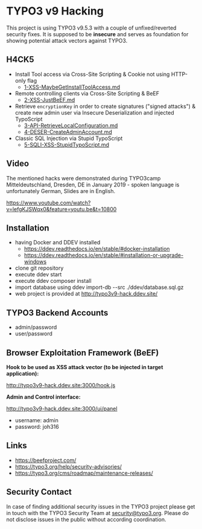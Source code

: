 # TYPO3 v9 Hacking

This project is using TYPO3 v9.5.3 with a couple of unfixed/reverted security fixes.
It is supposed to be **insecure** and serves as foundation for showing potential attack
vectors against TYPO3.

## H4CK5

* Install Tool access via Cross-Site Scripting & Cookie not using HTTP-only flag
  + [1-XSS-MaybeGetInstallToolAccess.md](.hack/1-XSS-MaybeGetInstallToolAccess.md)
* Remote controlling clients via Cross-Site Scripting & BeEF
  + [2-XSS-JustBeEF.md](.hack/2-XSS-JustBeEF.md)
* Retrieve `encryptionKey` in order to create signatures ("signed attacks")
  & create new admin user via Insecure Deserialization and injected TypoScript
  + [3-API-RetrieveLocalConfiguration.md](.hack/3-API-RetrieveLocalConfiguration.md)
  + [4-DESER-CreateAdminAccount.md](.hack/4-DESER-CreateAdminAccount.md)
* Classic SQL Injection via Stupid TypoScript
  + [5-SQLI-XSS-StupidTypoScript.md](.hack/5-SQLI-XSS-StupidTypoScript.md)

## Video

The mentioned hacks were demonstrated during TYPO3camp Mitteldeutschland, Dresden, DE
in January 2019 - spoken language is unfortunately German, Slides are in English.

https://www.youtube.com/watch?v=lefgKJSWqx0&feature=youtu.be&t=10800

## Installation

* having Docker and DDEV installed
  + https://ddev.readthedocs.io/en/stable/#docker-installation
  + https://ddev.readthedocs.io/en/stable/#installation-or-upgrade-windows
* clone git repository
* execute ddev start
* execute ddev composer install
* import database using ddev import-db --src ./ddev/database.sql.gz
* web project is provided at http://typo3v9-hack.ddev.site/


## TYPO3 Backend Accounts

* admin/password
* user/password

## Browser Exploitation Framework (BeEF)

**Hook to be used as XSS attack vector (to be injected in target application):**

http://typo3v9-hack.ddev.site:3000/hook.js

**Admin and Control interface:**

http://typo3v9-hack.ddev.site:3000/ui/panel

* username: admin
* password: joh316

## Links

* https://beefproject.com/
* https://typo3.org/help/security-advisories/
* https://typo3.org/cms/roadmap/maintenance-releases/

## Security Contact

In case of finding additional security issues in the TYPO3 project please get in
touch with the TYPO3 Security Team at [security@typo3.org](mailto:security@typo3.org).
Please do not disclose issues in the public without according coordination.
